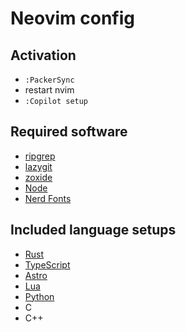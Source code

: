 # Neovim config

## Activation

-   `:PackerSync`
-   restart nvim
-   `:Copilot setup`

## Required software

-   [ripgrep](https://github.com/BurntSushi/ripgrep)
-   [lazygit](https://github.com/jesseduffield/lazygit)
-   [zoxide](https://github.com/ajeetdsouza/zoxide)
-   [Node](https://nodejs.org)
-   [Nerd Fonts](https://www.nerdfonts.com/font-downloads)

## Included language setups

-   [Rust](https://www.rust-lang.org/)
-   [TypeScript](https://www.typescriptlang.org/)
-   [Astro](https://astro.build/)
-   [Lua](https://www.lua.org/)
-   [Python](https://www.python.org/)
-   C
-   C++
